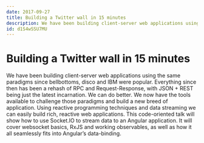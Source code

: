 ```yaml
---
date: 2017-09-27
title: Building a Twitter wall in 15 minutes
description: We have been building client-server web applications using the same paradigms since bellbottoms, disco and IBM were popular. Everything since then has been a rehash of RPC and Request-Response, with JSON + REST being just the latest incarnation. We can do better. We now have the tools available to challenge those paradigms and build a new breed of application. Using reactive programming techniques and data streaming we can easily build rich, reactive web applications. This code-oriented talk will show how to use Socket.IO to stream data to an Angular application. It will cover websocket basics, RxJS and working observables, as well as how it all seamlessly fits into Angular’s data-binding. 
id: d1S4wSSU7MU
---
```


# Building a Twitter wall in 15 minutes

We have been building client-server web applications using the same paradigms since bellbottoms, disco and IBM were popular. Everything since then has been a rehash of RPC and Request-Response, with JSON + REST being just the latest incarnation. We can do better. We now have the tools available to challenge those paradigms and build a new breed of application. Using reactive programming techniques and data streaming we can easily build rich, reactive web applications. This code-oriented talk will show how to use Socket.IO to stream data to an Angular application. It will cover websocket basics, RxJS and working observables, as well as how it all seamlessly fits into Angular’s data-binding. 